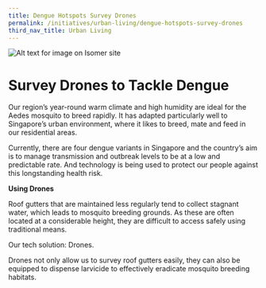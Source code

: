 ```yaml
---
title: Dengue Hotspots Survey Drones
permalink: /initiatives/urban-living/dengue-hotspots-survey-drones
third_nav_title: Urban Living
---
```

![Alt text for image on Isomer site](/images/initiatives/Drone%20with%20camera%20for%20dengue%20survey.png)

# Survey Drones to Tackle Dengue

Our region’s year-round warm climate and high humidity are ideal for the Aedes mosquito to breed rapidly. It has adapted particularly well to Singapore’s urban environment, where it likes to breed, mate and feed in our residential areas.

Currently, there are four dengue variants in Singapore and the country’s aim is to manage transmission and outbreak levels to be at a low and predictable rate. And technology is being used to protect our people against this longstanding health risk.

**Using Drones** 

Roof gutters that are maintained less regularly tend to collect stagnant water, which leads to mosquito breeding grounds. As these are often located at a considerable height, they are difficult to access safely using traditional means.

Our tech solution: Drones. 

Drones not only allow us to survey roof gutters easily, they can also be equipped to dispense larvicide to effectively eradicate mosquito breeding habitats.